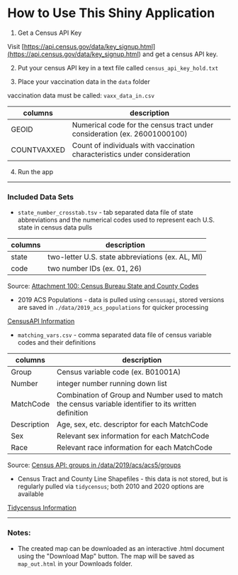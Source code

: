 # How to Use This Shiny Application

1. Get a Census API Key

Visit [https://api.census.gov/data/key_signup.html](<https://api.census.gov/data/key_signup.html>) and get a census API key.

2. Put your census API key in a text file called ```census_api_key_hold.txt```

3. Place your vaccination data in the ```data``` folder

vaccination data must be called: ```vaxx_data_in.csv```

| columns | description |
| --- | --- |
| GEOID | Numerical code for the census tract under consideration (ex. 26001000100) |
| COUNTVAXXED | Count of individuals with vaccination characteristics under consideration |

4. Run the app

---

### Included Data Sets

* ```state_number_crosstab.tsv``` - tab separated data file of state abbreviations and the numerical codes used to represent each U.S. state in census data pulls

| columns | description |
| --- | --- |
| state | two-letter U.S. state abbreviations (ex. AL, MI) |
| code | two number IDs (ex. 01, 26) |

Source: [Attachment 100: Census Bureau State and County Codes](<https://www.nlsinfo.org/content/cohorts/nlsy97/other-documentation/geocode-codebook-supplement/attachment-100-census-bureau>)

* 2019 ACS Populations - data is pulled using ```censusapi```, stored versions are saved in ```./data/2019_acs_populations``` for quicker processing

[CensusAPI Information](<https://cran.r-project.org/web/packages/censusapi/censusapi.pdf>)

* ```matching_vars.csv``` - comma separated data file of census variable codes and their definitions

| columns | description |
| --- | --- |
| Group | Census variable code (ex. B01001A) |
| Number | integer number running down list |
| MatchCode | Combination of Group and Number used to match the census variable identifier to its written definition |
| Description | Age, sex, etc. descriptor for each MatchCode |
| Sex | Relevant sex information for each MatchCode |
| Race | Relevant race information for each MatchCode |

Source: [Census API: groups in /data/2019/acs/acs5/groups](<https://api.census.gov/data/2019/acs/acs5/groups.html>)

* Census Tract and County Line Shapefiles - this data is not stored, but is regularly pulled via ```tidycensus```; both 2010 and 2020 options are available

[Tidycensus Information](<https://walker-data.com/tidycensus/>)

---

### Notes:

* The created map can be downloaded as an interactive .html document using the "Download Map" button. The map will be saved as ```map_out.html``` in your Downloads folder.
